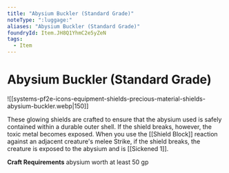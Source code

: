 ```yaml
---
title: "Abysium Buckler (Standard Grade)"
noteType: ":luggage:"
aliases: "Abysium Buckler (Standard Grade)"
foundryId: Item.JH8Q1YhmC2e5yZeN
tags:
  - Item
---
```


# Abysium Buckler (Standard Grade)
![[systems-pf2e-icons-equipment-shields-precious-material-shields-abysium-buckler.webp|150]]

These glowing shields are crafted to ensure that the abysium used is safely contained within a durable outer shell. If the shield breaks, however, the toxic metal becomes exposed. When you use the [[Shield Block]] reaction against an adjacent creature's melee Strike, if the shield breaks, the creature is exposed to the abysium and is [[Sickened 1]].

**Craft Requirements** abysium worth at least 50 gp
